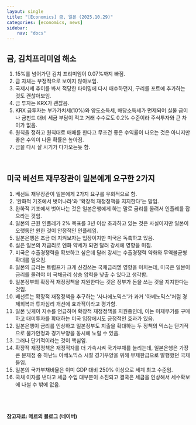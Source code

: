 ```yaml
---
layout: single
title: "[Economics] 금, 일본 (2025.10.29)"
categories: [economics, news]
sidebar:
    nav: "docs"
---
```


## 금, 김치프리미엄 해소
1. 15%를 넘어가던 김치 프리미엄이 0.07%까지 빠짐.
1. 금 자체는 부정적으로 보이지 않아보임.
1. 국제시세 추이를 봐서 적당한 타이밍에 다시 매수하던지, 구리를 포트에 추가하는 것도 괜찮아보임.
1. 금 투자는 KRX가 괜찮음.
1. KRX 금투자는 부가가치세(10%)와 양도소득세, 배당소득세가 면제되어 실물 금이나 금펀드 대비 세금 부담이 적고 거래 수수료도 0.2% 수준이라 주식투자와 큰 차이가 없음.
1. 원칙을 정하고 원칙대로 매매를 한다고 무조건 좋은 수익률이 나오는 것은 아니지만 좋은 수익이 나올 확률은 높아짐.
1. 금을 다시 살 시기가 다가오는듯 함.

<br/>

## 미국 베선트 재무장관이 일본에게 요구한 2가지
1. 베선트 재무장관이 일본에게 2가지 요구를 우회적으로 함.
1. '완화적 기조에서 벗어나라'와 '확장적 재정정책을 지지한다'는 말임.
1. 완하적 기조에서 벗어나는 것은 일본은행에게 하는 말로 금리를 올려서 인플레를 잡으라는 것임.
1. 일본의 근원 인플레가 2% 목표를 3년 이상 초과하고 있는 것은 사실이지만 일본이 오랫동안 원한 것이 안정적인 인플레임.
1. 일본은행은 조금 더 지켜보자는 입장이지만 미국은 독촉하고 있음.
1. 실은 일본의 저금리로 엔화 약세가 되면 달러 강세에 영향을 미침.
1. 미국은 수출경쟁력을 확보하고 싶은데 달러 강세는 수출경쟁력 약화와 무역불균형 확대를 일으킴.
1. 일본의 금리는 트럼프가 크게 신경쓰는 국채금리엗 영향을 미치는데, 미국은 일본이 금리를 올려야 미 국채금리 상승 압력을 낮출 수 있다고 생각함.
1. 일본정부의 확장적 재정정책을 지원한다는 것은 정부가 돈을 쓰는 것을 지지한다는 것임.
1. 베선트는 확장적 재정정책을 추구하는 '사나에노믹스'가 과거 '아베노믹스'처럼 경제회복과 투자심리 개선에 효과적이라고 평가함.
1. 일본 닛케이 지수를 언급하며 확장적 재정정책을 지원중인데, 이는 미제무기를 구매하고 대미투자를 확대하는 미국 입장에서도 긍정적인 효과가 있음.
1. 일본은행이 금리를 인상하고 일본정부도 지출을 확대하는 두 정책의 믹스는 단기적으로 물가안정과 경기부양을 동시에 노릴 수 있음.
1. 그러나 단기적이라는 것이 핵심임.
1. 확장적 재정정책은 재정적자를 더 가속시켜 국가부채를 늘리는데, 일본은행은 가장 큰 문제점 중 하난느 아베노믹스 시절 경기부양을 위해 무제한급으로 발행했던 국채들임.
1. 일본의 국가부채비율은 이미 GDP 대비 250% 이상으로 세계 최고 수준임.
1. 국채 이자를 낸다고 세금 수입 대부분이 소진되고 결국은 세금을 인상해서 세수확보에 나설 수 밖에 없음.




<br/>
<br/>

#### 참고자료: 메르의 블로그 (네이버)
